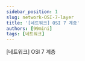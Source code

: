 ```yaml
---
sidebar_position: 1
slug: network-OSI-7-layer
title: '[네트워크] OSI 7 계층'
authors: [99mini]
tags: [네트워크]
---
```


[네트워크] OSI 7 계층

<!-- truncate -->
